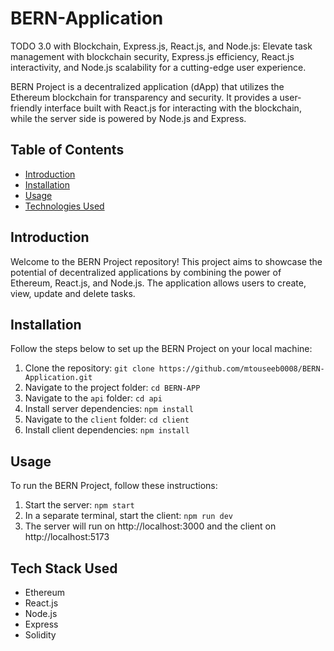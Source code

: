 # BERN-Application
TODO 3.0 with Blockchain, Express.js, React.js, and Node.js:  Elevate task management with blockchain security, Express.js efficiency, React.js interactivity, and Node.js scalability for a cutting-edge user experience.


BERN Project is a decentralized application (dApp) that utilizes the Ethereum blockchain for transparency and security. It provides a user-friendly interface built with React.js for interacting with the blockchain, while the server side is powered by Node.js and Express.

## Table of Contents

- [Introduction](#introduction)
- [Installation](#installation)
- [Usage](#usage)
- [Technologies Used](#technologies-used)

## Introduction

Welcome to the BERN Project repository! This project aims to showcase the potential of decentralized applications by combining the power of Ethereum, React.js, and Node.js. The application allows users to create, view, update and delete tasks.

## Installation

Follow the steps below to set up the BERN Project on your local machine:

1. Clone the repository: `git clone https://github.com/mtouseeb0008/BERN-Application.git`
2. Navigate to the project folder: `cd BERN-APP`
3. Navigate to the `api` folder: `cd api`
4. Install server dependencies: `npm install`
5. Navigate to the `client` folder: `cd client`
6. Install client dependencies: `npm install`

## Usage

To run the BERN Project, follow these instructions:

1. Start the server: `npm start`
2. In a separate terminal, start the client: `npm run dev`
3. The server will run on http://localhost:3000 and the client on http://localhost:5173

## Tech Stack Used

- Ethereum
- React.js
- Node.js
- Express
- Solidity
